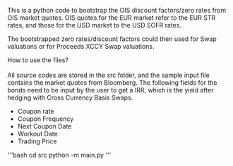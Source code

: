 This is a python code to bootstrap the OIS discount factors/zero rates from OIS market quotes. OIS quotes for the EUR market refer to the EUR STR rates, and those for the USD market to the USD SOFR rates.

The bootstrapped zero rates/discount factors could then used for Swap valuations or for Proceeds XCCY Swap valuations.

How to use the files?<br> <br>
All source codes are stored in the src folder, and the sample input file contains the market quotes from Bloomberg. The following fields for the bonds need to be input by the user to get a IRR, which is the yield after hedging with Cross Currency Basis Swaps.

<ul>
  <li> Coupon rate
  <li> Coupon Frequency
  <li> Next Coupon Date
   <li> Workout Date
   <li> Trading Price
      
</ul>

'''bash
cd src
python -m main.py
'''

